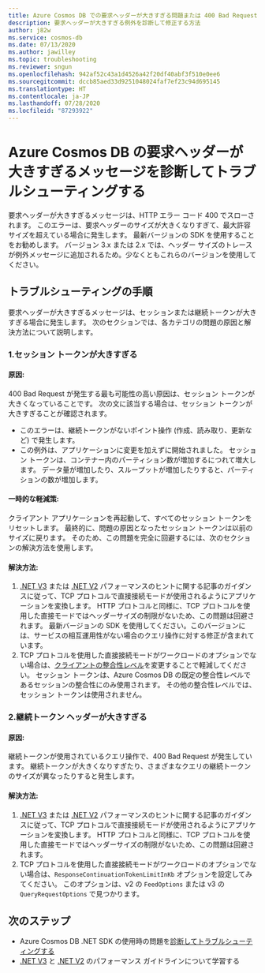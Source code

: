 ```yaml
---
title: Azure Cosmos DB での要求ヘッダーが大きすぎる問題または 400 Bad Request のトラブルシューティング
description: 要求ヘッダーが大きすぎる例外を診断して修正する方法
author: j82w
ms.service: cosmos-db
ms.date: 07/13/2020
ms.author: jawilley
ms.topic: troubleshooting
ms.reviewer: sngun
ms.openlocfilehash: 942af52c43a1d4526a42f20df40abf3f510e0ee6
ms.sourcegitcommit: dccb85aed33d9251048024faf7ef23c94d695145
ms.translationtype: HT
ms.contentlocale: ja-JP
ms.lasthandoff: 07/28/2020
ms.locfileid: "87293922"
---
```

# <a name="diagnose-and-troubleshoot-azure-cosmos-db-request-header-too-large-message"></a>Azure Cosmos DB の要求ヘッダーが大きすぎるメッセージを診断してトラブルシューティングする
要求ヘッダーが大きすぎるメッセージは、HTTP エラー コード 400 でスローされます。 このエラーは、要求ヘッダーのサイズが大きくなりすぎて、最大許容サイズを超えている場合に発生します。 最新バージョンの SDK を使用することをお勧めします。 バージョン 3.x または 2.x では、ヘッダー サイズのトレースが例外メッセージに追加されるため。少なくともこれらのバージョンを使用してください。

## <a name="troubleshooting-steps"></a>トラブルシューティングの手順
要求ヘッダーが大きすぎるメッセージは、セッションまたは継続トークンが大きすぎる場合に発生します。 次のセクションでは、各カテゴリの問題の原因と解決方法について説明します。

### <a name="1-session-token-too-large"></a>1.セッション トークンが大きすぎる

#### <a name="cause"></a>原因:
400 Bad Request が発生する最も可能性の高い原因は、セッション トークンが大きくなっていることです。 次の文に該当する場合は、セッション トークンが大きすぎることが確認されます。

* このエラーは、継続トークンがないポイント操作 (作成、読み取り、更新など) で発生します。
* この例外は、アプリケーションに変更を加えずに開始されました。 セッション トークンは、コンテナー内のパーティション数が増加するにつれて増大します。 データ量が増加したり、スループットが増加したりすると、パーティションの数が増加します。

#### <a name="temporary-mitigation"></a>一時的な軽減策: 
クライアント アプリケーションを再起動して、すべてのセッション トークンをリセットします。 最終的に、問題の原因となったセッション トークンは以前のサイズに戻ります。 そのため、この問題を完全に回避するには、次のセクションの解決方法を使用します。

#### <a name="solution"></a>解決方法:
1. [.NET V3](performance-tips-dotnet-sdk-v3-sql.md) または [.NET V2](performance-tips.md) パフォーマンスのヒントに関する記事のガイダンスに従って、TCP プロトコルで直接接続モードが使用されるようにアプリケーションを変換します。 HTTP プロトコルと同様に、TCP プロトコルを使用した直接モードではヘッダーサイズの制限がないため、この問題は回避されます。 最新バージョンの SDK を使用してください。このバージョンには、サービスの相互運用性がない場合のクエリ操作に対する修正が含まれています。
2. TCP プロトコルを使用した直接接続モードがワークロードのオプションでない場合は、[クライアントの整合性レベル](how-to-manage-consistency.md)を変更することで軽減してください。 セッション トークンは、Azure Cosmos DB の既定の整合性レベルであるセッションの整合性にのみ使用されます。 その他の整合性レベルでは、セッション トークンは使用されません。

### <a name="2-continuation-token-too-large"></a>2.継続トークン ヘッダーが大きすぎる

#### <a name="cause"></a>原因:
継続トークンが使用されているクエリ操作で、400 Bad Request が発生しています。 継続トークンが大きくなりすぎたり、さまざまなクエリの継続トークンのサイズが異なったりすると発生します。
    
#### <a name="solution"></a>解決方法:
1. [.NET V3](performance-tips-dotnet-sdk-v3-sql.md) または [.NET V2](performance-tips.md) パフォーマンスのヒントに関する記事のガイダンスに従って、TCP プロトコルで直接接続モードが使用されるようにアプリケーションを変換します。 HTTP プロトコルと同様に、TCP プロトコルを使用した直接モードではヘッダーサイズの制限がないため、この問題は回避されます。 
3. TCP プロトコルを使用した直接接続モードがワークロードのオプションでない場合は、`ResponseContinuationTokenLimitInKb` オプションを設定してみてください。 このオプションは、v2 の `FeedOptions` または v3 の `QueryRequestOptions` で見つかります。

## <a name="next-steps"></a>次のステップ
* Azure Cosmos DB .NET SDK の使用時の問題を[診断してトラブルシューティングする](troubleshoot-dot-net-sdk.md)
* [.NET V3](performance-tips-dotnet-sdk-v3-sql.md) と [.NET V2](performance-tips.md) のパフォーマンス ガイドラインについて学習する
